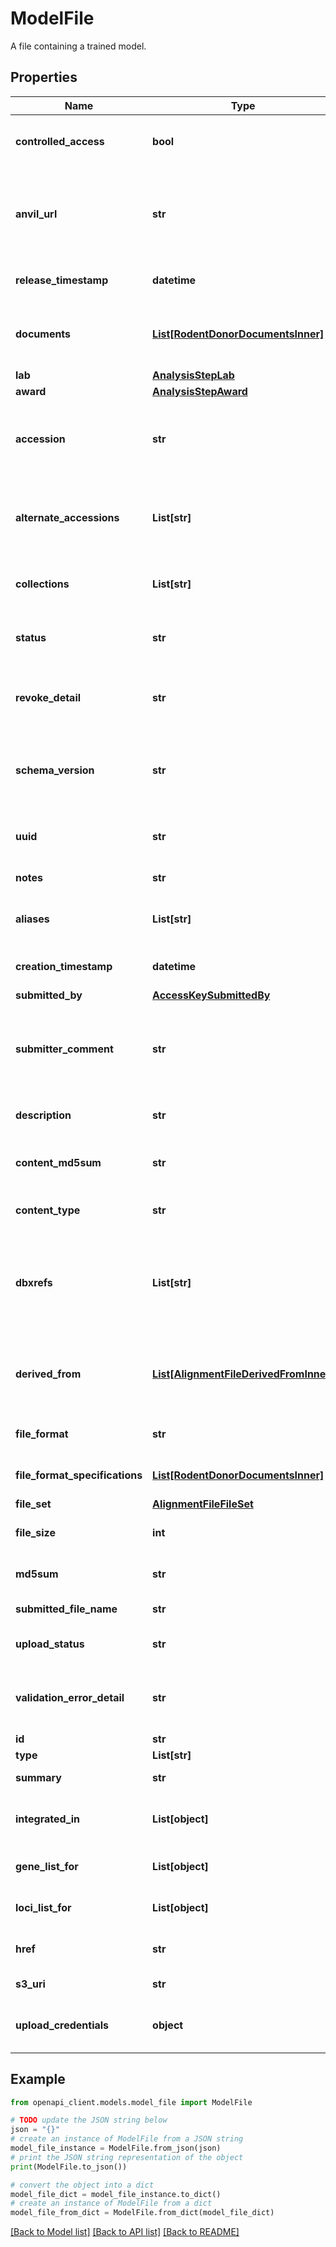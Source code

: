 # ModelFile

A file containing a trained model.

## Properties

Name | Type | Description | Notes
------------ | ------------- | ------------- | -------------
**controlled_access** | **bool** | Boolean value, indicating the file being controlled access, if true. | [optional] 
**anvil_url** | **str** | URL linking to the controlled access file that has been deposited at AnVIL workspace. | [optional] 
**release_timestamp** | **datetime** | The date the object was released. | [optional] 
**documents** | [**List[RodentDonorDocumentsInner]**](RodentDonorDocumentsInner.md) | Documents that provide additional information (not data file). | [optional] 
**lab** | [**AnalysisStepLab**](AnalysisStepLab.md) |  | 
**award** | [**AnalysisStepAward**](AnalysisStepAward.md) |  | 
**accession** | **str** | A unique identifier to be used to reference the object prefixed with IGVF. | [optional] 
**alternate_accessions** | **List[str]** | Accessions previously assigned to objects that have been merged with this object. | [optional] 
**collections** | **List[str]** | Some samples are part of particular data collections. | [optional] 
**status** | **str** | The status of the metadata object. | [optional] [default to 'in progress']
**revoke_detail** | **str** | Explanation of why an object was transitioned to the revoked status. | [optional] 
**schema_version** | **str** | The version of the JSON schema that the server uses to validate the object. | [optional] [default to '1']
**uuid** | **str** | The unique identifier associated with every object. | [optional] 
**notes** | **str** | DACC internal notes. | [optional] 
**aliases** | **List[str]** | Lab specific identifiers to reference an object. | [optional] 
**creation_timestamp** | **datetime** | The date the object was created. | [optional] 
**submitted_by** | [**AccessKeySubmittedBy**](AccessKeySubmittedBy.md) |  | [optional] 
**submitter_comment** | **str** | Additional information specified by the submitter to be displayed as a comment on the portal. | [optional] 
**description** | **str** | A plain text description of the object. | [optional] 
**content_md5sum** | **str** | The MD5sum of the uncompressed file. | [optional] 
**content_type** | **str** | The type of content in the file. | 
**dbxrefs** | **List[str]** | Identifiers from external resources that may have 1-to-1 or 1-to-many relationships with IGVF file objects. | [optional] 
**derived_from** | [**List[AlignmentFileDerivedFromInner]**](AlignmentFileDerivedFromInner.md) | The files participating as inputs into software to produce this output file. | [optional] 
**file_format** | **str** | The file format or extension of the file. | 
**file_format_specifications** | [**List[RodentDonorDocumentsInner]**](RodentDonorDocumentsInner.md) | Document that further explains the file format. | [optional] 
**file_set** | [**AlignmentFileFileSet**](AlignmentFileFileSet.md) |  | 
**file_size** | **int** | File size specified in bytes. | [optional] 
**md5sum** | **str** | The md5sum of the file being transferred. | 
**submitted_file_name** | **str** | Original name of the file. | [optional] 
**upload_status** | **str** | The upload/validation status of the file. | [optional] [default to 'pending']
**validation_error_detail** | **str** | Explanation of why the file failed the automated content checks. | [optional] 
**id** | **str** |  | [optional] 
**type** | **List[str]** |  | [optional] 
**summary** | **str** | A summary of the object. | [optional] 
**integrated_in** | **List[object]** | Construct library set(s) that this file was used for in insert design. | [optional] 
**gene_list_for** | **List[object]** | File Set(s) that this file is a gene list for. | [optional] 
**loci_list_for** | **List[object]** | File Set(s) that this file is a loci list for. | [optional] 
**href** | **str** | The download path to obtain file. | [optional] 
**s3_uri** | **str** | The S3 URI of public file object. | [optional] 
**upload_credentials** | **object** | The upload credentials for S3 to submit the file content. | [optional] 

## Example

```python
from openapi_client.models.model_file import ModelFile

# TODO update the JSON string below
json = "{}"
# create an instance of ModelFile from a JSON string
model_file_instance = ModelFile.from_json(json)
# print the JSON string representation of the object
print(ModelFile.to_json())

# convert the object into a dict
model_file_dict = model_file_instance.to_dict()
# create an instance of ModelFile from a dict
model_file_from_dict = ModelFile.from_dict(model_file_dict)
```
[[Back to Model list]](../README.md#documentation-for-models) [[Back to API list]](../README.md#documentation-for-api-endpoints) [[Back to README]](../README.md)


